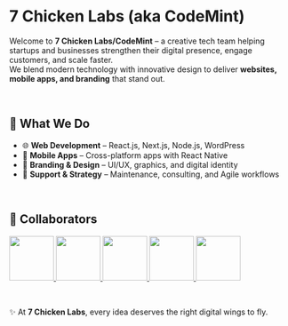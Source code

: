 # 7 Chicken Labs (aka CodeMint)

Welcome to **7 Chicken Labs/CodeMint** – a creative tech team helping startups and businesses strengthen their digital presence, engage customers, and scale faster.  
We blend modern technology with innovative design to deliver **websites, mobile apps, and branding** that stand out.

<br />

## 🔹 What We Do
- 🌐 **Web Development** – React.js, Next.js, Node.js, WordPress  
- 📱 **Mobile Apps** – Cross-platform apps with React Native  
- 🎨 **Branding & Design** – UI/UX, graphics, and digital identity  
- 🔧 **Support & Strategy** – Maintenance, consulting, and Agile workflows  

<br />

## 🤝 Collaborators  

<p align="left">
  <a href="https://github.com/7-chicken-labs">
    <img src="https://avatars.githubusercontent.com/u/230103134?v=4" width="80" height="80"/>
  </a>
  <a href="https://github.com/x-darkvanilla-x">
    <img src="https://avatars.githubusercontent.com/u/122479676?v=4" width="80" height="80"/>
  </a>
  <a href="https://github.com/vrushal1018">
    <img src="https://avatars.githubusercontent.com/u/220584900?v=4" width="80" height="80"/>
  </a>
  <a href="https://github.com/BEAST1807">
    <img src="https://avatars.githubusercontent.com/u/182793841?v=4" width="80" height="80"/>
  </a>
  <a href="https://github.com/akshayhydra">
    <img src="https://avatars.githubusercontent.com/u/129942680?v=4" width="80" height="80"/>
  </a>
</p>

<br />

✨ At **7 Chicken Labs**, every idea deserves the right digital wings to fly.  
